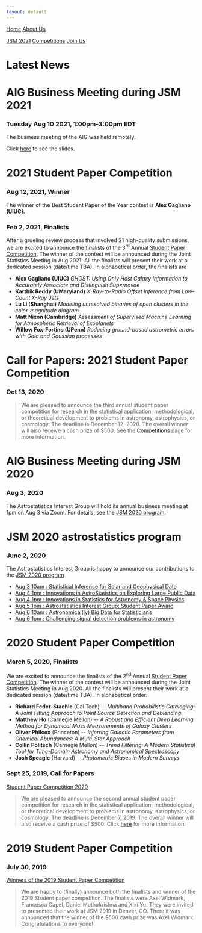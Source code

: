 ```yaml
---
layout: default
---
```


<a href="./index.html" class="btn">Home</a>
<a href="./about_us.html" class="btn">About Us</a>
<!--
<a href="./news.html" class="btn">News</a>
-->
<a href="./jsm2021/" class="btn">JSM 2021</a>
<a href="./competition/" class="btn">Competitions</a>
<a href="./join.html" class="btn">Join Us</a>


# Latest News 

# AIG Business Meeting during JSM 2021
### Tuesday Aug 10 2021, 1:00pm-3:00pm EDT

The business meeting of the AIG was held remotely.

Click [here](http://www.stat.cmu.edu/~pfreeman/AIG_Business_2021.pdf) to see the slides.

# 2021 Student Paper Competition
### Aug 12, 2021, Winner

The winner of the Best Student Paper of the Year contest is **Alex Gagliano (UIUC).**

### Feb 2, 2021, Finalists

After a grueling review process that involved 21 high-quality submissions, we are excited to announce the finalists of the 3<sup>rd</sup> Annual [Student Paper Competition](./competition/).  The winner of the contest will be announced during the Joint Statistics Meeting in Aug 2021.  All the finalists will present their work at a dedicated session (date/time TBA).  In alphabetical order, the finalists are
- **Alex Gagliano (UIUC)** *GHOST: Using Only Host Galaxy Information to Accurately Associate and Distinguish Supernovae*
- **Karthik Reddy (UMaryland)** *X-Ray-to-Radio Offset Inference from Low-Count X-Ray Jets*
- **Lu Li (Shanghai)** *Modeling unresolved binaries of open clusters in the color-magnitude diagram*
- **Matt Nixon (Cambridge)** *Assessment of Supervised Machine Learning for Atmospheric Retrieval of Exoplanets*
- **Willow Fox-Fortino (UPenn)** *Reducing ground-based astrometric errors with Gaia and Gaussian processes*


# Call for Papers: 2021 Student Paper Competition
### Oct 13, 2020
> We are pleased to announce the third annual student paper competition for research in the statistical application, methodological, or theoretical development to problems in astronomy, astrophysics, or cosmology.  The deadline is December 12, 2020.  The overall winner will also receive a cash prize of $500. See the [Competitions](./competition/) page for more information.

# AIG Business Meeting during JSM 2020
### Aug 3, 2020
The Astrostatistics Interest Group will hold its annual business meeting at 1pm on Aug 3 via Zoom.  For details, see the [JSM 2020 program](./jsm2020/index.html#aig-business-meeting).

# JSM 2020 astrostatistics program
### June 2, 2020
The Astrostatistics Interest Group is happy to announce our contributions to the [JSM 2020 program](./jsm2020/index.html)

- [Aug 3 10am : Statistical Inference for Solar and Geophysical Data](./jsm2020/index.html#session-11) 
- [Aug 4 1pm : Innovations in AstroStatistics on Exploring Large Public Data](./jsm2020/index.html#session-253) 
- [Aug 4 1pm : Innovations in Statistics for Astronomy & Space Physics](./jsm2020/index.html#session-265) 
- [Aug 5 1pm : Astrostatistics Interest Group: Student Paper Award](./jsm2020/index.html#session-401) 
- [Aug 6 10am : Astronomical(ly) Big Data for Statisticians](./jsm2020/index.html#session-431) 
- [Aug 6 1pm : Challenging signal detection problems in astronomy](./jsm2020/index.html#session-539) 

# 2020 Student Paper Competition
### March 5, 2020, Finalists

We are excited to announce the finalists of the 2<sup>nd</sup> Annual [Student Paper Competition](./competition/).  The winner of the contest will be announced during the Joint Statistics Meeting in Aug 2020.  All the finalists will present their work at a dedicated session (date/time TBA). In alphabetical order.
- **Richard Feder-Staehle** (Cal Tech) -- *Multiband Probabilistic Cataloging: A Joint Fitting Approach to Point Source Detection and Deblending*
- **Matthew Ho** (Carnegie Mellon) -- *A Robust and Efficient Deep Learning Method for Dynamical Mass Measurements of Galaxy Clusters*
- **Oliver Philcox** (Princeton) -- *Inferring Galactic Parameters from Chemical Abundances: A Multi-Star Approach*
- **Collin Politsch** (Carnegie Mellon) -- *Trend Filtering: A Modern Statistical Tool for Time-Domain Astronomy and Astronomical Spectroscopy*
- **Josh Speagle** (Harvard) -- *Photometric Biases in Modern Surveys*


### Sept 25, 2019, Call for Papers
[Student Paper Competition 2020](./competition/index.html#previous-winners)
> We are pleased to announce the second annual student paper competition for research in the statistical application, methodological, or theoretical development to problems in astronomy, astrophysics, or cosmology.  The deadline is December 7, 2019.  The overall winner will also receive a cash prize of $500. Click [here](./competition/) for more information.

# 2019 Student Paper Competition
### July 30, 2019
[Winners of the 2019 Student Paper Competition](./competition/winners.html)
> We are happy to (finally) announce both the finalists and winner of the 2019 Student paper competition. The finalists were Axel Widmark, Francesca Capel, Daniel Muthukrishna and Xixi Yu. They were invited to presented their work at JSM 2019 in Denver, CO. There it was announced that the winner of the $500 cash prize was Axel Widmark. Congratulations to everyone!
